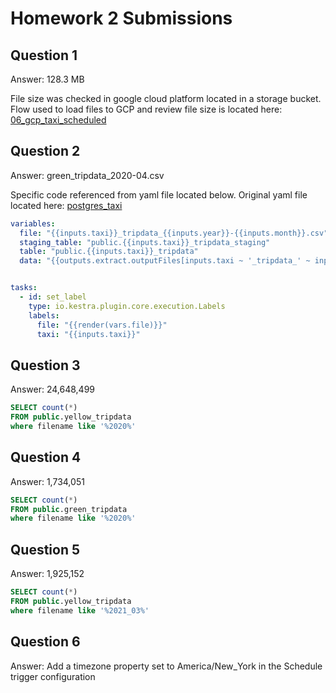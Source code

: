 # Homework 2 Submissions

## Question 1

Answer: 128.3 MB

File size was checked in google cloud platform located in a storage bucket. Flow used to load files to GCP and review file size is located here: [06_gcp_taxi_scheduled](/homework/hm_assignment_2/zoomcamp.06_gcp_taxi_scheduled.yml)

## Question 2

Answer: green_tripdata_2020-04.csv

Specific code referenced from yaml file located below. Original yaml file located here: [postgres_taxi](/homework/hm_assignment_2/zoomcampde.postgres_taxi.yml)

```yaml
variables:
  file: "{{inputs.taxi}}_tripdata_{{inputs.year}}-{{inputs.month}}.csv"
  staging_table: "public.{{inputs.taxi}}_tripdata_staging"
  table: "public.{{inputs.taxi}}_tripdata"
  data: "{{outputs.extract.outputFiles[inputs.taxi ~ '_tripdata_' ~ inputs.year ~ '-' ~ inputs.month ~ '.csv']}}"


tasks:
  - id: set_label
    type: io.kestra.plugin.core.execution.Labels
    labels:
      file: "{{render(vars.file)}}"
      taxi: "{{inputs.taxi}}"
```

## Question 3

Answer: 24,648,499

```sql
SELECT count(*)
FROM public.yellow_tripdata
where filename like '%2020%'
```

## Question 4

Answer: 1,734,051

```sql
SELECT count(*)
FROM public.green_tripdata
where filename like '%2020%'
```

## Question 5

Answer: 1,925,152

```sql
SELECT count(*)
FROM public.yellow_tripdata
where filename like '%2021_03%'
```

## Question 6

Answer: Add a timezone property set to America/New_York in the Schedule trigger configuration
